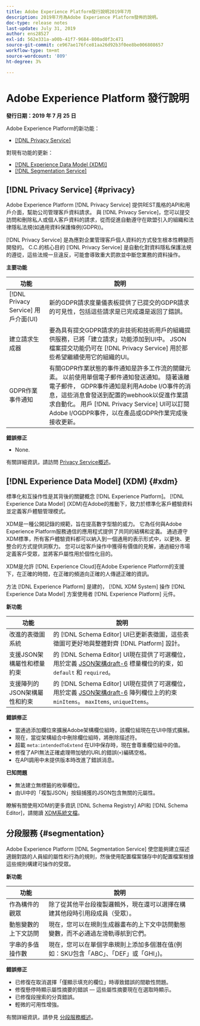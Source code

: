 ```yaml
---
title: Adobe Experience Platform發行說明2019年7月
description: 2019年7月為Adobe Experience Platform發佈的說明。
doc-type: release notes
last-update: July 31, 2019
author: ens28527
exl-id: 562e331a-a00b-41f7-9684-800ad0f3c471
source-git-commit: ce967ae176fce81aa26d92b3f0ee8be006808657
workflow-type: tm+mt
source-wordcount: '809'
ht-degree: 3%

---
```


# Adobe Experience Platform 發行說明

**發行日期：2019 年 7 月 25 日**

Adobe Experience Platform的新功能：

* [[!DNL Privacy Service]](#privacy)

對現有功能的更新：

* [[!DNL Experience Data Model (XDM)]](#xdm)
* [[!DNL Segmentation Service]](#segmentation)

## [!DNL Privacy Service] {#privacy}

Adobe Experience Platform [!DNL Privacy Service] 提供REST風格的API和用戶介面，幫助公司管理客戶資料請求。 與 [!DNL Privacy Service]，您可以提交訪問和刪除私人或個人客戶資料的請求，從而促進自動遵守在歐盟引入的組織和法律隱私法規(如通用資料保護條例(GDPR))。

[!DNL Privacy Service] 是為應對企業管理客戶個人資料的方式發生根本性轉變而開發的。 C.C.的核心目的 [!DNL Privacy Service] 是自動化對資料隱私保護法規的遵從，這些法規一旦違反，可能會導致重大罰款並中斷您業務的資料操作。

**主要功能**

| 功能 | 說明 |
|---|---|
| [!DNL Privacy Service] 用戶介面(UI) | 新的GDPR請求度量儀表板提供了已提交的GDPR請求的可見性，包括這些請求是已完成還是返回了錯誤。 |
| 建立請求生成器 | 要為具有提交GDPR請求的非技術和技術用戶的組織提供服務，已將「建立請求」功能添加到UI中。 JSON檔案提交功能仍可在 [!DNL Privacy Service] 用於那些希望繼續使用它的組織的UI。 |
| GDPR作業事件通知 | 有關GDPR作業狀態的事件通知是許多工作流的關鍵元素。 以前使用單個電子郵件通知發送通知。 隨著遠離電子郵件， GDPR事件通知是利用Adobe I/O事件的消息，這些消息會發送到配置的webhook以促進作業請求自動化。 用戶 [!DNL Privacy Service] UI可以訂閱Adobe I/OGDPR事件，以在產品或GDPR作業完成後接收更新。 |

**錯誤修正**

* None.

有關詳細資訊，請訪問 [Privacy Service概述](../../privacy-service/home.md)。

## [!DNL Experience Data Model] (XDM) {#xdm}

標準化和互操作性是其背後的關鍵概念 [!DNL Experience Platform]。 [!DNL Experience Data Model] (XDM)在Adobe的推動下，致力於標準化客戶體驗資料並定義客戶體驗管理模式。

XDM是一種公開記錄的規範，旨在提高數字型驗的威力。 它為任何與Adobe Experience Platform服務通信的應用程式提供了共同的結構和定義。 通過遵守XDM標準，所有客戶體驗資料都可以納入到一個通用的表示形式中，以更快、更整合的方式提供洞察力。 您可以從客戶操作中獲得有價值的見解，通過細分市場定義客戶受眾，並將客戶屬性用於個性化目的。

XDM是允許 [!DNL Experience Cloud]在Adobe Experience Platform的支援下，在正確的時間，在正確的頻道向正確的人傳遞正確的資訊。

方法 [!DNL Experience Platform] 是建的， [!DNL XDM System] 操作 [!DNL Experience Data Model] 方案使用者 [!DNL Experience Platform] 元件。

**新功能**

| 功能 | 說明 |
|---|---|
| 改進的表徵圖系統 | 的 [!DNL Schema Editor] UI已更新表徵圖，這些表徵圖可更好地與整體對齊 [!DNL Platform] 設計。 |
| 支援JSON架構屬性和標量約束 | 的 [!DNL Schema Editor] UI現在提供了可選欄位，用於定義 [JSON架構draft-6](https://tools.ietf.org/html/draft-wright-json-schema-01) 標量欄位的約束，如 `default` 和 `required`。 |
| 支援陣列的JSON架構屬性和約束 | 的 [!DNL Schema Editor] UI現在提供了可選欄位，用於定義 [JSON架構draft-6](https://tools.ietf.org/html/draft-wright-json-schema-01) 陣列欄位上的約束 `minItems`。 `maxItems`, `uniqueItems`。 |

**錯誤修正**

* 當通過添加欄位來擴展Adobe架構欄位組時，該欄位組現在在UI中隱式擴展。
* 現在，當從架構組合中刪除欄位組時，將刪除描述符。
* 超載 `meta:intendedToExtend` 在UI中保存時，現在會尊重欄位組中的值。
* 修復了API無法正確處理帶加號的URL的錯誤(`+`)編碼空格。
* 在API調用中未提供版本時改進了錯誤消息。

**已知問題**

* 無法建立無標籤的枚舉欄位。
* 由UI中的「複製JSON」按鈕捕獲的JSON包含無關的元屬性。

瞭解有關使用XDM的更多資訊 [!DNL Schema Registry] API和 [!DNL Schema Editor]，請閱讀 [XDM系統文檔](../../xdm/home.md)。

## 分段服務 {#segmentation}

Adobe Experience Platform [!DNL Segmentation Service] 使您能夠建立描述適銷對路的人員組的屬性和行為的規則，然後使用配置檔案儲存中的配置檔案根據這些規則構建可操作的受眾。

**新功能**

| 功能 | 說明 |
| -----------| ---------- |
| 作為構件的觀眾 | 除了從其他平台段複製邏輯外，現在還可以選擇在構建其他段時引用段成員（受眾）。 |
| 動態變數的上下文訪問 | 現在，您可以在規則生成器畫布的上下文中訪問動態變數，而不必通過左滑軌導航到它們。 |
| 字串的多值操作數 | 現在，您可以在單個字串規則上添加多個潛在值(例如：SKU包含「ABC」、「DEF」或「GHI」)。 |

**錯誤修正**

* 已修復在取消選擇「僅顯示填充的欄位」時導致錯誤的間歇性問題。
* 修復懸停時顯示屬性摘要的錯誤 — 這些屬性摘要現在在選取時顯示。
* 已修復段搜索的分頁錯誤。
* 輕微的可用性增強。

有關詳細資訊，請參見 [分段服務概述](../../segmentation/home.md)。
